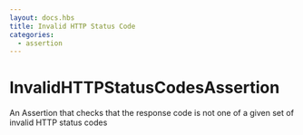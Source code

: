 ```yaml
---
layout: docs.hbs
title: Invalid HTTP Status Code
categories:
  - assertion
---
```


# InvalidHTTPStatusCodesAssertion
An Assertion that checks that the response code is not one of a given set of invalid HTTP status codes
